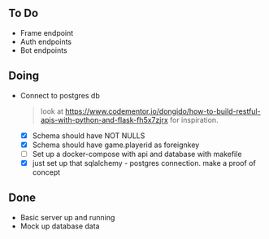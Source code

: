 ## To Do

- Frame endpoint
- Auth endpoints
- Bot endpoints

## Doing

- Connect to postgres db
    > look at https://www.codementor.io/dongido/how-to-build-restful-apis-with-python-and-flask-fh5x7zjrx for inspiration. 
    * [x] Schema should have NOT NULLS
    * [x] Schema should have game.playerid as foreignkey
    * [ ] Set up a docker-compose with api and database with makefile
    * [x] just set up that sqlalchemy - postgres connection. make a proof of concept

## Done

- Basic server up and running
- Mock up database data
